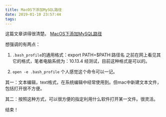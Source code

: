 ```yaml
---
title: MacOS下添加MySQL路径
date: 2019-01-10 23:57:44
tags:
---
```


这篇文章讲得很清楚。
[MacOS下添加MySQL路径](https://blog.csdn.net/chenkangqiang/article/details/56677541) 

想强调的有两点：

1. `.bash_profile`的通用格式：export PATH=$PATH:路径名 
之前在网上看见其它的格式，笔者电脑系统为：10.13.4 经测试，目前这种格式是可以的。

2. `open -e .bash_profile`
个人感觉这个命令可以一记。

其一：文本编辑，text格式，在系统编辑中经常使用到。但mac中新建文本文件，包括打开很不方便。

其二：按照这种方式，可以很方便的指定利用什么软件打开某一文件。很灵活。

结束！


